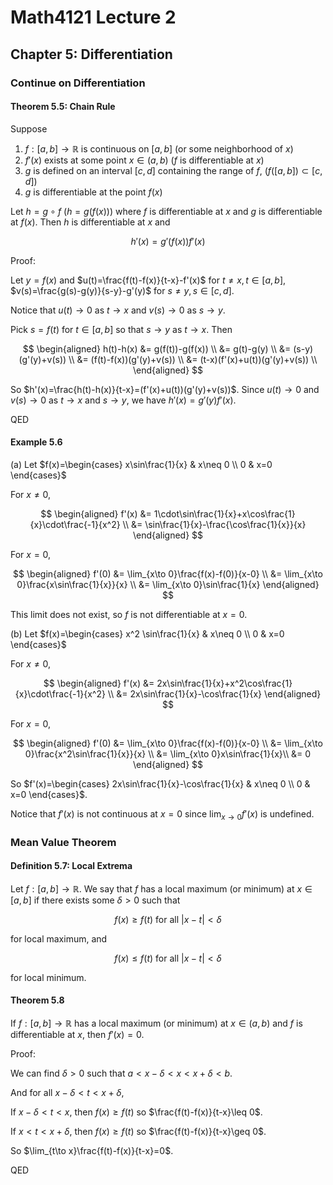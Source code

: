 # Math4121 Lecture 2

## Chapter 5: Differentiation

### Continue on Differentiation

#### Theorem 5.5: Chain Rule

Suppose

1. $f:[a,b]\to \mathbb{R}$ is continuous on $[a,b]$ (or some neighborhood of $x$)
2. $f'(x)$ exists at some point $x\in (a,b)$ ($f$ is differentiable at $x$)
3. $g$ is defined on an interval $[c,d]$ containing the range of $f$, ($f([a,b])\subset [c,d]$)
4. $g$ is differentiable at the point $f(x)$

Let $h=g\circ f$ ($h=g(f(x))$) where $f$ is differentiable at $x$ and $g$ is differentiable at $f(x)$. Then $h$ is differentiable at $x$ and

$$
h'(x) = g'(f(x))f'(x)
$$

Proof:

Let $y=f(x)$ and $u(t)=\frac{f(t)-f(x)}{t-x}-f'(x)$ for $t\neq x,t\in [a,b]$, $v(s)=\frac{g(s)-g(y)}{s-y}-g'(y)$ for $s\neq y,s\in [c,d]$.

Notice that $u(t)\to 0$ as $t\to x$ and $v(s)\to 0$ as $s\to y$.

Pick $s=f(t)$ for $t\in [a,b]$ so that $s\to y$ as $t\to x$. Then

$$
\begin{aligned}
h(t)-h(x) &= g(f(t))-g(f(x)) \\
&= g(t)-g(y) \\
&= (s-y)(g'(y)+v(s)) \\
&= (f(t)-f(x))(g'(y)+v(s)) \\
&= (t-x)(f'(x)+u(t))(g'(y)+v(s)) \\
\end{aligned}
$$

So $h'(x)=\frac{h(t)-h(x)}{t-x}=(f'(x)+u(t))(g'(y)+v(s))$. Since $u(t)\to 0$ and $v(s)\to 0$ as $t\to x$ and $s\to y$, we have $h'(x)=g'(y)f'(x)$.

QED

#### Example 5.6

(a) Let $f(x)=\begin{cases}
x\sin\frac{1}{x} & x\neq 0 \\
0 & x=0
\end{cases}$

For $x\neq 0$,

$$
\begin{aligned}
f'(x) &= 1\cdot\sin\frac{1}{x}+x\cos\frac{1}{x}\cdot\frac{-1}{x^2} \\
&= \sin\frac{1}{x}-\frac{\cos\frac{1}{x}}{x}
\end{aligned}
$$

For $x=0$,

$$
\begin{aligned}
f'(0) &= \lim_{x\to 0}\frac{f(x)-f(0)}{x-0} \\
&= \lim_{x\to 0}\frac{x\sin\frac{1}{x}}{x} \\
&= \lim_{x\to 0}\sin\frac{1}{x}
\end{aligned}
$$

This limit does not exist, so $f$ is not differentiable at $x=0$.

(b) Let $f(x)=\begin{cases}
x^2 \sin\frac{1}{x} & x\neq 0 \\
0 & x=0
\end{cases}$

For $x\neq 0$,

$$
\begin{aligned}
f'(x) &= 2x\sin\frac{1}{x}+x^2\cos\frac{1}{x}\cdot\frac{-1}{x^2} \\
&= 2x\sin\frac{1}{x}-\cos\frac{1}{x}
\end{aligned}
$$

For $x=0$,

$$
\begin{aligned}
f'(0) &= \lim_{x\to 0}\frac{f(x)-f(0)}{x-0} \\
&= \lim_{x\to 0}\frac{x^2\sin\frac{1}{x}}{x} \\
&= \lim_{x\to 0}x\sin\frac{1}{x}\\
&= 0
\end{aligned}
$$

So $f'(x)=\begin{cases}
2x\sin\frac{1}{x}-\cos\frac{1}{x} & x\neq 0 \\
0 & x=0
\end{cases}$.

Notice that $f'(x)$ is not continuous at $x=0$ since $\lim_{x\to 0}f'(x)$ is undefined.

### Mean Value Theorem

#### Definition 5.7: Local Extrema

Let $f:[a,b]\to \mathbb{R}$. We say that $f$ has a local maximum (or minimum) at $x\in [a,b]$ if there exists some $\delta>0$ such that 

$$
f(x)\geq f(t) \text{ for all }|x-t|<\delta
$$

for local maximum, and

$$
f(x)\leq f(t) \text{ for all }|x-t|<\delta
$$

for local minimum.

#### Theorem 5.8

If $f:[a,b]\to \mathbb{R}$ has a local maximum (or minimum) at $x\in (a,b)$ and $f$ is differentiable at $x$, then $f'(x)=0$.

Proof:

We can find $\delta>0$ such that $a<x-\delta<x<x+\delta<b$.

And for all $x-\delta<t<x+\delta$,

If $x-\delta<t<x$, then $f(x)\geq f(t)$ so $\frac{f(t)-f(x)}{t-x}\leq 0$.

If $x<t<x+\delta$, then $f(x)\geq f(t)$ so $\frac{f(t)-f(x)}{t-x}\geq 0$.

So $\lim_{t\to x}\frac{f(t)-f(x)}{t-x}=0$.

QED
